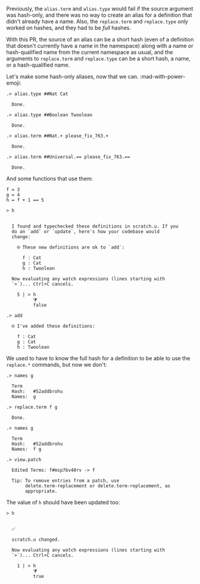 Previously, the `alias.term` and `alias.type` would fail if the source argument was hash-only, and there was no way to create an alias for a definition that didn't already have a name.  Also, the `replace.term` and `replace.type` _only_ worked on hashes, and they had to be _full_ hashes.

With this PR, the source of an alias can be a short hash (even of a definition that doesn't currently have a name in the namespace) along with a name or hash-qualified name from the current namespace as usual, and the arguments to `replace.term` and `replace.type` can be a short hash, a name, or a hash-qualified name.

Let's make some hash-only aliases, now that we can. :mad-with-power-emoji:

```ucm
.> alias.type ##Nat Cat

  Done.

.> alias.type ##Boolean Twoolean

  Done.

.> alias.term ##Nat.+ please_fix_763.+

  Done.

.> alias.term ##Universal.== please_fix_763.==

  Done.

```
And some functions that use them:
```unison
f = 3
g = 4
h = f + 1 == 5

> h
```

```ucm

  I found and typechecked these definitions in scratch.u. If you
  do an `add` or `update`, here's how your codebase would
  change:
  
    ⍟ These new definitions are ok to `add`:
    
      f : Cat
      g : Cat
      h : Twoolean
   
  Now evaluating any watch expressions (lines starting with
  `>`)... Ctrl+C cancels.

    5 | > h
          ⧩
          false

```
```ucm
.> add

  ⍟ I've added these definitions:
  
    f : Cat
    g : Cat
    h : Twoolean

```
We used to have to know the full hash for a definition to be able to use the `replace.*` commands, but now we don't:
```ucm
.> names g

  Term
  Hash:   #52addbrohu
  Names:  g

.> replace.term f g

  Done.

.> names g

  Term
  Hash:   #52addbrohu
  Names:  f g

.> view.patch

  Edited Terms: f#msp7bv40rv -> f
  
  Tip: To remove entries from a patch, use
       delete.term-replacement or delete.term-replacement, as
       appropriate.

```
The value of `h` should have been updated too:
```unison
> h
```

```ucm

  ✅
  
  scratch.u changed.
   
  Now evaluating any watch expressions (lines starting with
  `>`)... Ctrl+C cancels.

    1 | > h
          ⧩
          true

```
